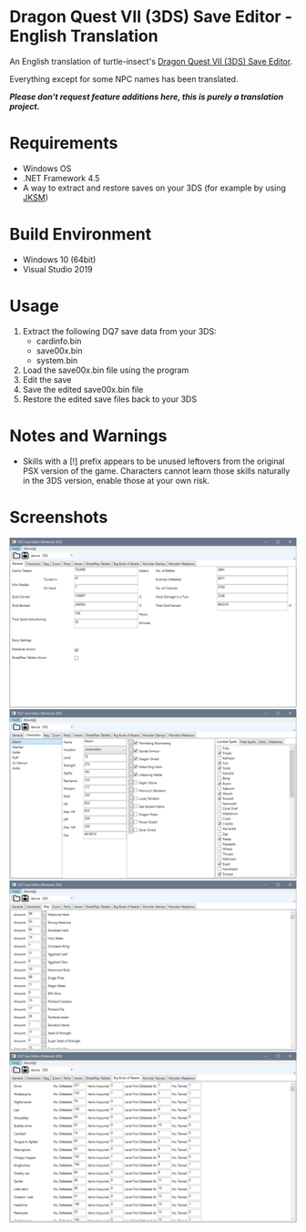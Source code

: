 # Dragon Quest VII (3DS) Save Editor - English Translation
An English translation of turtle-insect's [Dragon Quest VII (3DS) Save Editor](https://github.com/turtle-insect/DQ7).

Everything except for some NPC names has been translated.

**_Please don't request feature additions here, this is purely a translation project._**

# Requirements
* Windows OS
* .NET Framework 4.5
* A way to extract and restore saves on your 3DS (for example by using [JKSM](https://github.com/J-D-K/JKSM))

# Build Environment
* Windows 10 (64bit)
* Visual Studio 2019

# Usage
1. Extract the following DQ7 save data from your 3DS:
      * cardinfo.bin
      * save00x.bin
      * system.bin
2. Load the save00x.bin file using the program
3. Edit the save
4. Save the edited save00x.bin file
5. Restore the edited save files back to your 3DS

# Notes and Warnings
* Skills with a [!] prefix appears to be unused leftovers from the original PSX version of the game. Characters cannot learn those skills naturally in the 3DS version, enable those at your own risk.

# Screenshots
![Screenshot](https://github.com/Gravitinox/DQ7-Save-Editor-English-Translation/blob/master/Screenshots/Screenshot1.png)
![Screenshot](https://github.com/Gravitinox/DQ7-Save-Editor-English-Translation/blob/master/Screenshots/Screenshot2.png)
![Screenshot](https://github.com/Gravitinox/DQ7-Save-Editor-English-Translation/blob/master/Screenshots/Screenshot3.png)
![Screenshot](https://github.com/Gravitinox/DQ7-Save-Editor-English-Translation/blob/master/Screenshots/Screenshot4.png)
